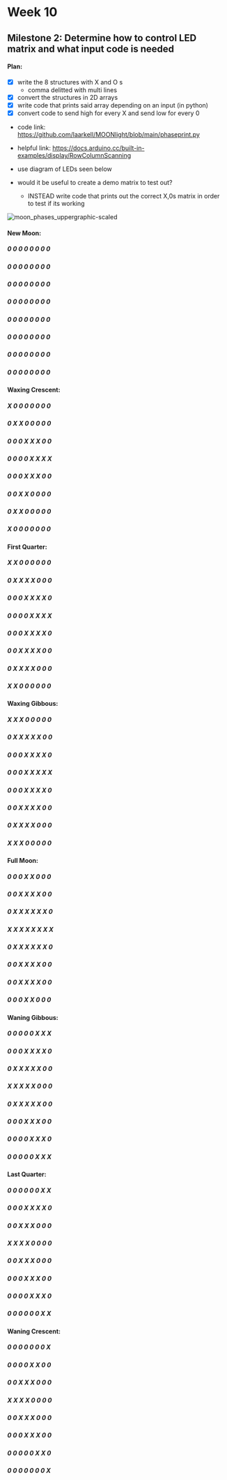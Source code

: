 
# Week 10


## Milestone 2: Determine how to control LED matrix and what input code is needed

#### Plan:
- [x] write the 8 structures with X and O s
  - comma delitted with multi lines
- [x] convert the structures in 2D arrays
- [x] write code that prints said array depending on an input (in python)
- [x] convert code to send high for every X and send low for every 0

- code link: https://github.com/laarkell/MOONlight/blob/main/phaseprint.py

- helpful link: https://docs.arduino.cc/built-in-examples/display/RowColumnScanning
- use diagram of LEDs seen below
- would it be useful to create a demo matrix to test out?
  - INSTEAD write code that prints out the correct X,0s matrix in order to test if its working

![moon_phases_uppergraphic-scaled](https://user-images.githubusercontent.com/70282901/163080264-dbae0d84-adf0-4f9a-bd00-5c15725f8bac.jpg)

#### New Moon:
##### 0 0 0 0 0 0 0 0
##### 0 0 0 0 0 0 0 0
##### 0 0 0 0 0 0 0 0
##### 0 0 0 0 0 0 0 0
##### 0 0 0 0 0 0 0 0
##### 0 0 0 0 0 0 0 0
##### 0 0 0 0 0 0 0 0
##### 0 0 0 0 0 0 0 0

#### Waxing Crescent:
##### X 0 0 0 0 0 0 0
##### 0 X X 0 0 0 0 0
##### 0 0 0 X X X 0 0
##### 0 0 0 0 X X X X
##### 0 0 0 X X X 0 0
##### 0 0 X X 0 0 0 0
##### 0 X X 0 0 0 0 0
##### X 0 0 0 0 0 0 0

#### First Quarter:
##### X X 0 0 0 0 0 0
##### 0 X X X X 0 0 0
##### 0 0 0 X X X X 0
##### 0 0 0 0 X X X X
##### 0 0 0 X X X X 0
##### 0 0 X X X X 0 0
##### 0 X X X X 0 0 0
##### X X 0 0 0 0 0 0

#### Waxing Gibbous:
##### X X X 0 0 0 0 0
##### 0 X X X X X 0 0
##### 0 0 0 X X X X 0
##### 0 0 0 X X X X X
##### 0 0 0 X X X X 0
##### 0 0 X X X X 0 0
##### 0 X X X X 0 0 0
##### X X X 0 0 0 0 0

#### Full Moon:
##### 0 0 0 X X 0 0 0
##### 0 0 X X X X 0 0
##### 0 X X X X X X 0
##### X X X X X X X X
##### 0 X X X X X X 0
##### 0 0 X X X X 0 0
##### 0 0 X X X X 0 0
##### 0 0 0 X X 0 0 0

#### Waning Gibbous:
##### 0 0 0 0 0 X X X
##### 0 0 0 X X X X 0
##### 0 X X X X X 0 0
##### X X X X X 0 0 0
##### 0 X X X X X 0 0
##### 0 0 0 X X X 0 0
##### 0 0 0 0 X X X 0
##### 0 0 0 0 0 X X X

#### Last Quarter:
##### 0 0 0 0 0 0 X X
##### 0 0 0 X X X X 0
##### 0 0 X X X 0 0 0
##### X X X X 0 0 0 0
##### 0 0 X X X 0 0 0
##### 0 0 0 X X X 0 0
##### 0 0 0 0 X X X 0
##### 0 0 0 0 0 0 X X

#### Waning Crescent:
##### 0 0 0 0 0 0 0 X
##### 0 0 0 0 X X 0 0
##### 0 0 X X X 0 0 0
##### X X X X 0 0 0 0
##### 0 0 X X X 0 0 0
##### 0 0 0 X X X 0 0
##### 0 0 0 0 0 X X 0
##### 0 0 0 0 0 0 0 X
